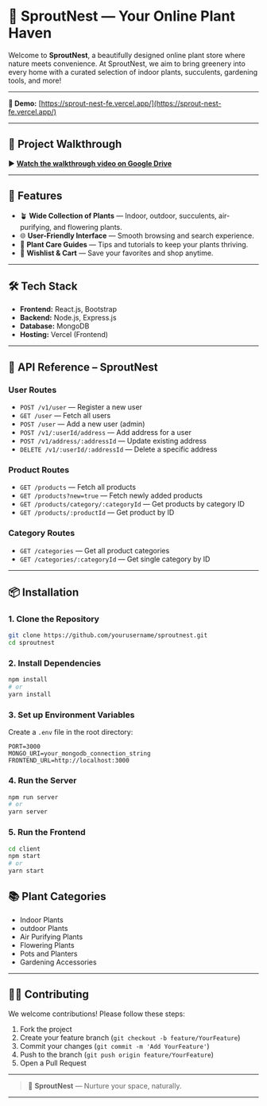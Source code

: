 # 🌿 SproutNest — Your Online Plant Haven  

Welcome to **SproutNest**, a beautifully designed online plant store where nature meets convenience. At SproutNest, we aim to bring greenery into every home with a curated selection of indoor plants, succulents, gardening tools, and more!  

---

**🚀 Demo:** [https://sprout-nest-fe.vercel.app/](https://sprout-nest-fe.vercel.app/)

---

## 🎥 Project Walkthrough

▶️ [**Watch the walkthrough video on Google Drive**](https://drive.google.com/file/d/1d3KfkKwKP88ZIH7epvhw6vUwN2NOrtJT/view?usp=drive_link)

---

## 🚀 Features  

- 🪴 **Wide Collection of Plants** — Indoor, outdoor, succulents, air-purifying, and flowering plants.  
- 🌐 **User-Friendly Interface** — Smooth browsing and search experience.  
- 🌱 **Plant Care Guides** — Tips and tutorials to keep your plants thriving.  
- 🧺 **Wishlist & Cart** — Save your favorites and shop anytime.  

---

## 🛠️ Tech Stack  

- **Frontend:** React.js, Bootstrap
- **Backend:** Node.js, Express.js  
- **Database:** MongoDB
- **Hosting:** Vercel (Frontend)

---
## 🌿 API Reference – SproutNest

### User Routes

- `POST /v1/user` — Register a new user  
- `GET /user` — Fetch all users  
- `POST /user` — Add a new user (admin)  
- `POST /v1/:userId/address` — Add address for a user  
- `POST /v1/address/:addressId` — Update existing address  
- `DELETE /v1/:userId/:addressId` — Delete a specific address  

### Product Routes

- `GET /products` — Fetch all products  
- `GET /products?new=true` — Fetch newly added products  
- `GET /products/category/:categoryId` — Get products by category ID  
- `GET /products/:productId` — Get product by ID  

### Category Routes

- `GET /categories` — Get all product categories  
- `GET /categories/:categoryId` — Get single category by ID  

---

## 📦 Installation  

### 1. Clone the Repository  

```bash
git clone https://github.com/yourusername/sproutnest.git
cd sproutnest
```  

### 2. Install Dependencies  

```bash
npm install
# or
yarn install
```  

### 3. Set up Environment Variables  

Create a `.env` file in the root directory:  

```env
PORT=3000
MONGO_URI=your_mongodb_connection_string
FRONTEND_URL=http://localhost:3000
```  

### 4. Run the Server  

```bash
npm run server
# or
yarn server
```  

### 5. Run the Frontend  

```bash
cd client
npm start
# or
yarn start
```  

## 📚 Plant Categories  

- Indoor Plants  
- outdoor Plants  
- Air Purifying Plants  
- Flowering Plants
- Pots and Planters
- Gardening Accessories  

---

## 🧑‍💻 Contributing  

We welcome contributions! Please follow these steps:  

1. Fork the project  
2. Create your feature branch (`git checkout -b feature/YourFeature`)  
3. Commit your changes (`git commit -m 'Add YourFeature'`)  
4. Push to the branch (`git push origin feature/YourFeature`)  
5. Open a Pull Request  

---

> 🌱 **SproutNest** — Nurture your space, naturally.  

---

